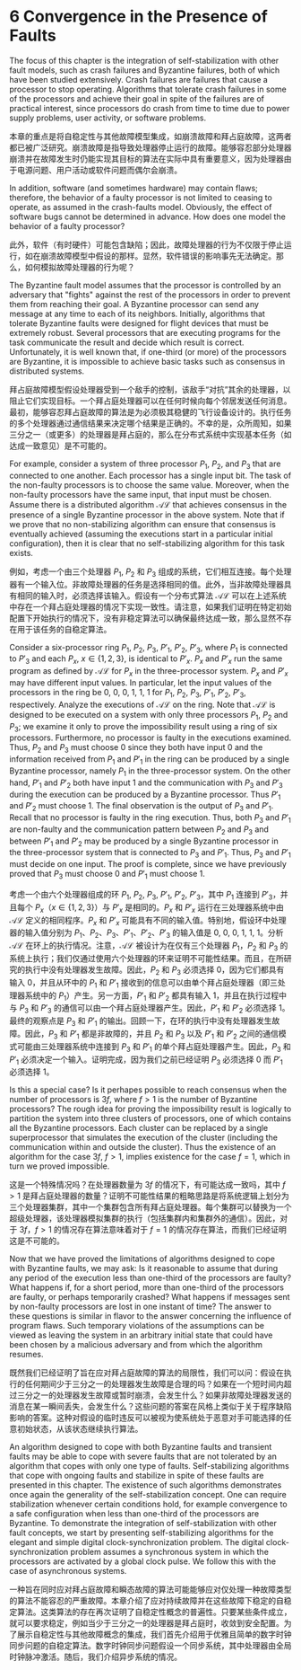 # 6 Convergence in the Presence of Faults

The focus of this chapter is the integration of self-stabilization with other fault models, such as crash failures and Byzantine failures, both of which have been studied extensively. Crash failures are failures that cause a processor to stop operating. Algorithms that tolerate crash failures in some of the processors and achieve their goal in spite of the failures are of practical interest, since processors do crash from time to time due to power supply problems, user activity, or software problems.

本章的重点是将自稳定性与其他故障模型集成，如崩溃故障和拜占庭故障，这两者都已被广泛研究。崩溃故障是指导致处理器停止运行的故障。能够容忍部分处理器崩溃并在故障发生时仍能实现其目标的算法在实际中具有重要意义，因为处理器由于电源问题、用户活动或软件问题而偶尔会崩溃。

In addition, software (and sometimes hardware) may contain flaws; therefore, the behavior of a faulty processor is not limited to ceasing to operate, as assumed in the crash-faults model. Obviously, the effect of software bugs cannot be determined in advance. How does one model the behavior of a faulty processor?

此外，软件（有时硬件）可能包含缺陷；因此，故障处理器的行为不仅限于停止运行，如在崩溃故障模型中假设的那样。显然，软件错误的影响事先无法确定。那么，如何模拟故障处理器的行为呢？

The Byzantine fault model assumes that the processor is controlled by an adversary that "fights" against the rest of the processors in order to prevent them from reaching their goal. A Byzantine processor can send any message at any time to each of its neighbors. Initially, algorithms that tolerate Byzantine faults were designed for flight devices that must be extremely robust. Several processors that are executing programs for the task communicate the result and decide which result is correct. Unfortunately, it is well known that, if one-third (or more) of the processors are Byzantine, it is impossible to achieve basic tasks such as consensus in distributed systems.

拜占庭故障模型假设处理器受到一个敌手的控制，该敌手“对抗”其余的处理器，以阻止它们实现目标。一个拜占庭处理器可以在任何时候向每个邻居发送任何消息。最初，能够容忍拜占庭故障的算法是为必须极其稳健的飞行设备设计的。执行任务的多个处理器通过通信结果来决定哪个结果是正确的。不幸的是，众所周知，如果三分之一（或更多）的处理器是拜占庭的，那么在分布式系统中实现基本任务（如达成一致意见）是不可能的。

For example, consider a system of three processor $P_1$, $P_2$, and $P_3$ that are connected to one another. Each processor has a single input bit. The task of the non-faulty processors is to choose the same value. Moreover, when the non-faulty processors have the same input, that input must be chosen. Assume there is a distributed algorithm $\mathcal{AL}$ that achieves consensus in the presence of a single Byzantine processor in the above system. Note that if we prove that no non-stabilizing algorithm can ensure that consensus is eventually achieved (assuming the executions start in a particular initial configuration), then it is clear that no self-stabilizing algorithm for this task exists.

例如，考虑一个由三个处理器 $P_1$, $P_2$ 和 $P_3$ 组成的系统，它们相互连接。每个处理器有一个输入位。非故障处理器的任务是选择相同的值。此外，当非故障处理器具有相同的输入时，必须选择该输入。假设有一个分布式算法 $\mathcal{AL}$ 可以在上述系统中存在一个拜占庭处理器的情况下实现一致性。请注意，如果我们证明在特定初始配置下开始执行的情况下，没有非稳定算法可以确保最终达成一致，那么显然不存在用于该任务的自稳定算法。

Consider a six-processor ring $P_1$, $P_2$, $P_3$, $P'_1$, $P'_2$, $P'_3$, where $P_1$ is connected to $P'_3$ and each $P_x$, $x \in \{1, 2, 3\}$, is identical to $P'_x$. $P_x$ and $P'_x$ run the same program as defined by $\mathcal{AL}$ for $P_x$ in the three-processor system. $P_x$ and $P'_x$ may have different input values. In particular, let the input values of the processors in the ring be 0, 0, 0, 1, 1, 1 for $P_1$, $P_2$, $P_3$, $P'_1$, $P'_2$, $P'_3$, respectively. Analyze the executions of $\mathcal{AL}$ on the ring. Note that $\mathcal{AL}$ is designed to be executed on a system with only three processors $P_1$, $P_2$ and $P_3$; we examine it only to prove the impossibility result using a ring of six processors. Furthermore, no processor is faulty in the executions examined. Thus, $P_2$ and $P_3$ must choose 0 since they both have input 0 and the information received from $P_1$ and $P'_1$ in the ring can be produced by a single Byzantine processor, namely $P_1$ in the three-processor system. On the other hand, $P'_1$ and $P'_2$ both have input 1 and the communication with $P_3$ and $P'_3$ during the execution can be produced by a Byzantine processor. Thus $P'_1$ and $P'_2$ must choose 1. The final observation is the output of $P_3$ and $P'_1$. Recall that no processor is faulty in the ring execution. Thus, both $P_3$ and $P'_1$ are non-faulty and the communication pattern between $P_2$ and $P_3$ and between $P'_1$ and $P'_2$ may be produced by a single Byzantine processor in the three-processor system that is connected to $P_3$ and $P'_1$. Thus, $P_3$ and $P'_1$ must decide on one input. The proof is complete, since we have previously proved that $P_3$ must choose 0 and $P'_1$ must choose 1.

考虑一个由六个处理器组成的环 $P_1$, $P_2$, $P_3$, $P'_1$, $P'_2$, $P'_3$，其中 $P_1$ 连接到 $P'_3$，并且每个 $P_x$（$x \in \{1, 2, 3\}$）与 $P'_x$ 是相同的。$P_x$ 和 $P'_x$ 运行在三处理器系统中由 $\mathcal{AL}$ 定义的相同程序。$P_x$ 和 $P'_x$ 可能具有不同的输入值。特别地，假设环中处理器的输入值分别为 $P_1$、$P_2$、$P_3$、$P'_1$、$P'_2$、$P'_3$ 的输入值是 0, 0, 0, 1, 1, 1。分析 $\mathcal{AL}$ 在环上的执行情况。注意，$\mathcal{AL}$ 被设计为在仅有三个处理器 $P_1$，$P_2$ 和 $P_3$ 的系统上执行；我们仅通过使用六个处理器的环来证明不可能性结果。而且，在所研究的执行中没有处理器发生故障。因此，$P_2$ 和 $P_3$ 必须选择 0，因为它们都具有输入 0，并且从环中的 $P_1$ 和 $P'_1$ 接收到的信息可以由单个拜占庭处理器（即三处理器系统中的 $P_1$）产生。另一方面，$P'_1$ 和 $P'_2$ 都具有输入 1，并且在执行过程中与 $P_3$ 和 $P'_3$ 的通信可以由一个拜占庭处理器产生。因此，$P'_1$ 和 $P'_2$ 必须选择 1。最终的观察点是 $P_3$ 和 $P'_1$ 的输出。回顾一下，在环的执行中没有处理器发生故障。因此，$P_3$ 和 $P'_1$ 都是非故障的，并且 $P_2$ 和 $P_3$ 以及 $P'_1$ 和 $P'_2$ 之间的通信模式可能由三处理器系统中连接到 $P_3$ 和 $P'_1$ 的单个拜占庭处理器产生。因此，$P_3$ 和 $P'_1$ 必须决定一个输入。证明完成，因为我们之前已经证明 $P_3$ 必须选择 0 而 $P'_1$ 必须选择 1。

Is this a special case? Is it perhapes possible to reach consensus when the number of processors is $3f$, where $f > 1$ is the number of Byzantine processors? The rough idea for proving the impossibility result is logically to partition the system into three clusters of processors, one of which contains all the Byzantine processors. Each cluster can be replaced by a single superprocessor that simulates the execution of the cluster (including the communication within and outside the cluster). Thus the existence of an algorithm for the case $3f$, $f > 1$, implies existence for the case $f = 1$, which in turn we proved impossible.

这是一个特殊情况吗？在处理器数量为 $3f$ 的情况下，有可能达成一致吗，其中 $f > 1$ 是拜占庭处理器的数量？证明不可能性结果的粗略思路是将系统逻辑上划分为三个处理器集群，其中一个集群包含所有拜占庭处理器。每个集群可以替换为一个超级处理器，该处理器模拟集群的执行（包括集群内和集群外的通信）。因此，对于 $3f$，$f > 1$ 的情况存在算法意味着对于 $f = 1$ 的情况存在算法，而我们已经证明这是不可能的。

Now that we have proved the limitations of algorithms designed to cope with Byzantine faults, we may ask: Is it reasonable to assume that during any period of the execution less than one-third of the processors are faulty? What happens if, for a short period, more than one-third of the processors are faulty, or perhaps temporarily crashed? What happens if messages sent by non-faulty processors are lost in one instant of time? The answer to these questions is similar in flavor to the answer concerning the influence of program flaws. Such temporary violations of the assumptions can be viewed as leaving the system in an arbitrary initial state that could have been chosen by a malicious adversary and from which the algorithm resumes.

既然我们已经证明了旨在应对拜占庭故障的算法的局限性，我们可以问：假设在执行的任何期间少于三分之一的处理器发生故障是合理的吗？如果在一个短时间内超过三分之一的处理器发生故障或暂时崩溃，会发生什么？如果非故障处理器发送的消息在某一瞬间丢失，会发生什么？这些问题的答案在风格上类似于关于程序缺陷影响的答案。这种对假设的临时违反可以被视为使系统处于恶意对手可能选择的任意初始状态，从该状态继续执行算法。

An algorithm designed to cope with both Byzantine faults and transient faults may be able to cope with severe faults that are not tolerated by an algorithm that copes with only one type of faults. Self-stabilizing algorithms that cope with ongoing faults and stabilize in spite of these faults are presented in this chapter. The existence of such algorithms demonstrates once again the generality of the self-stabilization concept. One can require stabilization whenever certain conditions hold, for example convergence to a safe configuration when less than one-third of the processors are Byzantine. To demonstrate the integration of self-stabilization with other fault concepts, we start by presenting self-stabilizing algorithms for the elegant and simple digital clock-synchronization problem. The digital clock-synchronization problem assumes a synchronous system in which the processors are activated by a global clock pulse. We follow this with the case of asynchronous systems.

一种旨在同时应对拜占庭故障和瞬态故障的算法可能能够应对仅处理一种故障类型的算法不能容忍的严重故障。本章介绍了应对持续故障并在这些故障下稳定的自稳定算法。这类算法的存在再次证明了自稳定性概念的普遍性。只要某些条件成立，就可以要求稳定，例如当少于三分之一的处理器是拜占庭时，收敛到安全配置。为了展示自稳定性与其他故障概念的集成，我们首先介绍用于优雅且简单的数字时钟同步问题的自稳定算法。数字时钟同步问题假设一个同步系统，其中处理器由全局时钟脉冲激活。随后，我们介绍异步系统的情况。
